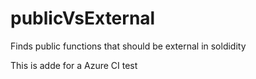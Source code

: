 # publicVsExternal
Finds public functions that should be external in soldidity

This is adde for a Azure CI test
